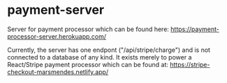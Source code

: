 # payment-server

Server for payment processor which can be found here: https://payment-processor-server.herokuapp.com/

Currently, the server has one endpont ("/api/stripe/charge") and is not connected to a database of any kind. It exists merely to power a React/Stripe payment processor which can be found at: https://stripe-checkout-marsmendes.netlify.app/
